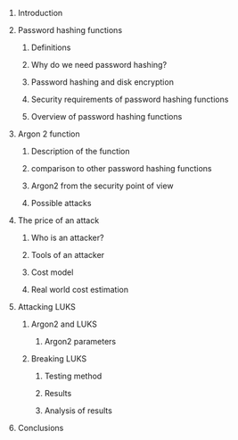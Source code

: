 1. Introduction

2. Password hashing functions

    1. Definitions

    2. Why do we need password hashing?

    3. Password hashing and disk encryption

    4. Security requirements of password hashing functions

    5. Overview of password hashing functions

3. Argon 2 function

    1. Description of the function

    2. comparison to other password hashing functions

    3. Argon2 from the security point of view

    4. Possible attacks

4. The price of an attack

    1. Who is an attacker?

    2. Tools of an attacker

    3. Cost model

    4. Real world cost estimation

5. Attacking LUKS

    1. Argon2 and LUKS

        1. Argon2 parameters

    2. Breaking LUKS

        1. Testing method

        2. Results

        3. Analysis of results

6. Conclusions